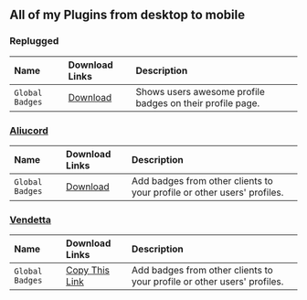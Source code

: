 ## All of my Plugins from desktop to mobile

### Replugged

| Name              | Download Links     | Description                |
| :--------         | :------- | :------------------------- |
| `Global Badges`   | [Download](https://github.com/WolfPlugs/GlobalBadges) |Shows users awesome profile badges on their profile page. |

### [Aliucord](https://github.com/WolfPlugs/aliucordrn-plugins)


| Name              | Download Links     | Description                       |
| :--------         | :------- | :-------------------------------- |
| `Global Badges`   | [Download](https://github.com/WolfPlugs/aliucordrn-plugins/raw/builds/GlobalBadges.zip) | Add badges from other clients to your profile or other users' profiles. |

### [Vendetta](https://plugins.obamabot.me/vendetta-plugins/)

| Name              | Download Links     | Description                       |
| :--------         | :------- | :-------------------------------- |
| `Global Badges`   | [Copy This Link](https://plugins.obamabot.me/vendetta-plugins/globalBadges/) | Add badges from other clients to your profile or other users' profiles. |